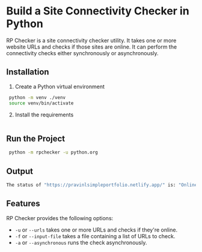 # Build a Site Connectivity Checker in Python

RP Checker is a site connectivity checker utility. It takes one or more website URLs and checks if those sites are online. It can perform the connectivity checks either synchronously or asynchronously.

## Installation

1. Create a Python virtual environment

```sh
 python -m venv ./venv
 source venv/bin/activate
```

2. Install the requirements

``` python -m pip install -r requirements.txt
```

## Run the Project

```sh
 python -m rpchecker -u python.org
```

## Output
```sh
The status of "https://pravinlsimpleportfolio.netlify.app/" is: "Online!" 👍
```

## Features

RP Checker provides the following options:

- `-u` or `--urls` takes one or more URLs and checks if they're online.
- `-f` or `--input-file` takes a file containing a list of URLs to check.
- `-a` or `--asynchronous` runs the check asynchronously.



